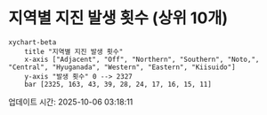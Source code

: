 # 지역별 지진 발생 횟수 (상위 10개)

```mermaid
xychart-beta
    title "지역별 지진 발생 횟수"
    x-axis ["Adjacent", "Off", "Northern", "Southern", "Noto,", "Central", "Hyuganada", "Western", "Eastern", "Kiisuido"]
    y-axis "발생 횟수" 0 --> 2327
    bar [2325, 163, 43, 39, 28, 24, 17, 16, 15, 11]
```

업데이트 시간: 2025-10-06 03:18:11
